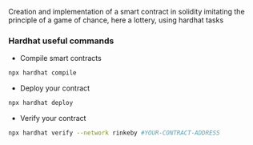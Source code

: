 Creation and implementation of a smart contract in solidity imitating the principle of a game of chance, here a lottery, using hardhat tasks

### Hardhat useful commands

- Compile smart contracts

```sh
npx hardhat compile
```

- Deploy your contract 

```sh
npx hardhat deploy
``` 
- Verify your contract

```sh
npx hardhat verify --network rinkeby #YOUR-CONTRACT-ADDRESS
```
